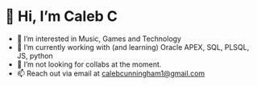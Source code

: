 # 👋 Hi, I’m Caleb C
- 👀 I’m interested in Music, Games and Technology
- 🌱 I’m currently working with (and learning) Oracle APEX, SQL, PLSQL, JS, python
- 💞️ I’m not looking for collabs at the moment.
- 📫 Reach out via email at calebcunningham1@gmail.com

<!---
calcun/calcun is a ✨ special ✨ repository because its `README.md` (this file) appears on your GitHub profile.
You can click the Preview link to take a look at your changes.
--->
